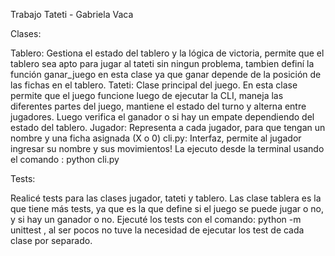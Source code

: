 Trabajo Tateti - Gabriela Vaca

Clases:

Tablero: Gestiona el estado del tablero y la lógica de victoria, permite 
que el tablero sea apto para jugar al tateti sin ningun problema, tambien 
definí la función ganar_juego en esta clase ya que ganar depende de la 
posición de las fichas en el tablero.
Tateti: Clase principal del juego.
En esta clase permite que el juego funcione luego de ejecutar la CLI, 
maneja las diferentes partes del juego, mantiene el estado del turno y 
alterna entre jugadores. Luego verifica el ganador o si hay un empate
dependiendo del estado del tablero.
Jugador: Representa a cada jugador, para que tengan un nombre y 
una ficha asignada (X o 0)
cli.py: Interfaz, permite al jugador ingresar su nombre y sus movimientos!
La ejecuto desde la terminal usando el comando : python cli.py

Tests: 

Realicé tests para las clases jugador, tateti y tablero.
Las clase tablera es la que tiene más tests, ya que es la que
define si el juego se puede jugar o no, y si hay un ganador o no.
Ejecuté los tests con el comando: python -m unittest , al ser pocos
no tuve la necesidad de ejecutar los test de cada clase por separado.